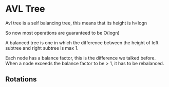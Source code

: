 # AVL Tree

Avl tree is a self balancing tree, this means that its height is h=logn

So now most operations are guaranteed to be O(logn)

A balanced tree is one in which the difference between the height of left subtree and right subtree is max 1.

Each node has a balance factor, this is the difference we talked before. When a node exceeds the balance factor to be > 1, it has to be rebalanced.

## Rotations



